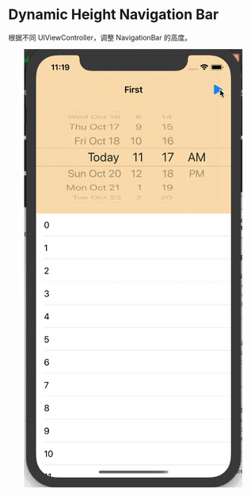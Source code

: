 # Dynamic Height Navigation Bar

根据不同 UIViewController，调整 NavigationBar 的高度。

<div align=center>
<img src="https://github.com/zhi6w/DynamicHeightNavigationBar/blob/master/2019-10-19%2023-19-41.2019-10-19%2023_27_20.gif" alt="image"/>
</div>
